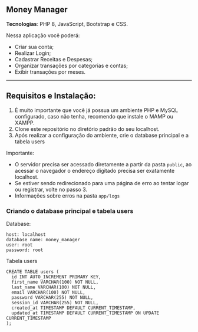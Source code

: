 ## Money Manager
**Tecnologias**: PHP 8, JavaScript, Bootstrap e CSS. 

 Nessa aplicação você poderá:

 - Criar sua conta;
 - Realizar Login;
 - Cadastrar Receitas e Despesas;
 - Organizar transações por categorias e contas;
 - Exibir transações por meses.

 ---

## Requisitos e Instalação:

1. É muito importante que você já possua um ambiente PHP e MySQL configurado, caso não tenha, recomendo que instale o MAMP ou XAMPP.
2. Clone este repositório no diretório padrão do seu localhost.
3. Após realizar a configuração do ambiente, crie o database principal e a tabela users

Importante: 
- O servidor precisa ser acessado diretamente a partir da pasta `public`, ao acessar o navegador o endereço digitado precisa ser exatamente localhost.
- Se estiver sendo redirecionado para uma página de erro ao tentar logar ou registrar, volte no passo 3.
- Informações sobre erros na pasta `app/logs`

### Criando o database principal e tabela users

Database:
 ```
 host: localhost
 database name: money_manager
 user: root
 password: root
 ```

Tabela users
 ```
 CREATE TABLE users (
   id INT AUTO_INCREMENT PRIMARY KEY,
   first_name VARCHAR(100) NOT NULL,
   last_name VARCHAR(100) NOT NULL,
   email VARCHAR(100) NOT NULL,
   password VARCHAR(255) NOT NULL,
   session_id VARCHAR(255) NOT NULL,
   created_at TIMESTAMP DEFAULT CURRENT_TIMESTAMP,
   updated_at TIMESTAMP DEFAULT CURRENT_TIMESTAMP ON UPDATE CURRENT_TIMESTAMP
 );
```
